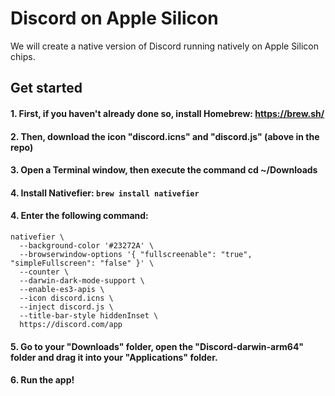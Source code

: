 # Discord on Apple Silicon

We will create a native version of Discord running natively on Apple Silicon chips.

## Get started

#### 1. First, if you haven't already done so, install Homebrew: https://brew.sh/

#### 2. Then, download the icon "discord.icns" and "discord.js" (above in the repo)

#### 3. Open a Terminal window, then execute the command cd ~/Downloads

#### 4. Install Nativefier: ```brew install nativefier```

#### 4. Enter the following command:

```
nativefier \
  --background-color '#23272A' \
  --browserwindow-options '{ "fullscreenable": "true", "simpleFullscreen": "false" }' \
  --counter \
  --darwin-dark-mode-support \
  --enable-es3-apis \
  --icon discord.icns \
  --inject discord.js \
  --title-bar-style hiddenInset \
  https://discord.com/app
  ```

#### 5. Go to your "Downloads" folder, open the "Discord-darwin-arm64" folder and drag it into your "Applications" folder.

#### 6. Run the app!
